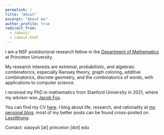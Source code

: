 ```yaml
---
permalink: /
title: "About"
excerpt: "About me"
author_profile: true
redirect_from: 
  - /about/
  - /about.html
---
```


I am a NSF postdoctoral research fellow in the [Department of Mathematics](https://www.math.princeton.edu/) at Princeton University.

My  research interests are extremal, probabilistic, and algebraic combinatorics, especially Ramsey theory, graph coloring, additive combinatorics, discrete geometry, and the combinatorics of words, with applications to computer science.

I received my PhD in mathematics from Stanford University in 2021, where my advisor was [Jacob Fox](https://stanford.edu/~jacobfox/).

You can find my CV [here](https://alkjash.github.io/files/HeX_CV.pdf). I blog about life, research, and rationality at [my personal blog](https://radimentary.wordpress.com); most of my better posts can be found cross-posted on [LessWrong](https://www.lesswrong.com/users/alkjash).

Contact: xiaoyuh [at] princeton [dot] edu
